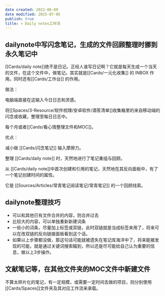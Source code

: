 ```yaml
---
date created: 2022-06-09
date modified: 2025-07-05
publish: true
title: » Daily notes工作流
---
```

## dailynote中写闪念笔记，生成的文件回顾整理时挪到永久笔记中

[[Cards/daily note]]绝不是日记。正经人谁写日记啊？它就是每天生成一个当天的文件，在这个文件中，做笔记。其实就是[[Cards/一元化收集]] 的 INBOX 作用。同时还有[[Cards/工作台]] 的作用。

做法：

电脑端直接在这输入今日日志和灵感。

将[[Spaces/3-Resource/软件梳理/安卓软件/滴答清单]]收集箱里的来自移动端的闪念或收藏，整理至每日日志中。

每个月或者[[Cards/看心情整理文件和MOC]]。

优点：

减小做 [[Cards/闪念笔记]] 输入摩擦力。

整理 [[Cards/daily note]] 时，天然地进行了笔记重组与回顾。

从 [[Cards/daily note]]中首次创建和引用的笔记，天然地在其反向面板中，有了一个笔记创建时间的属性。

它是 [[Sources/Articles/常青笔记阅读笔记/常青笔记]] 的一个回顾线索。

## dailynote整理技巧

- 可以和其他已有文件合并的内容，则合并过去
- 比较大的内容，可以单独重新新建词条
- 一些小的词条，尽量加上标签或双链，此时双链就是当成标签来用了，将来可以在改双链的反向链接面板看到这个话。
- 如果以上步骤都没做，那这句话可能就被遗失在笔记库海洋中了，将来能被发现的可能，就是通过关键词搜索瞄到，所以还是尽可能给自己认为重要的信息，做以上3步操作。

## 文献笔记等，在其他文件夹的MOC文件中新建文件

不算太碎片化的笔记，有一定规模，或需要一定时间去做的项目，则分别使用[[Cards/Spaces]]文件夹及其对应工作流来承载。
